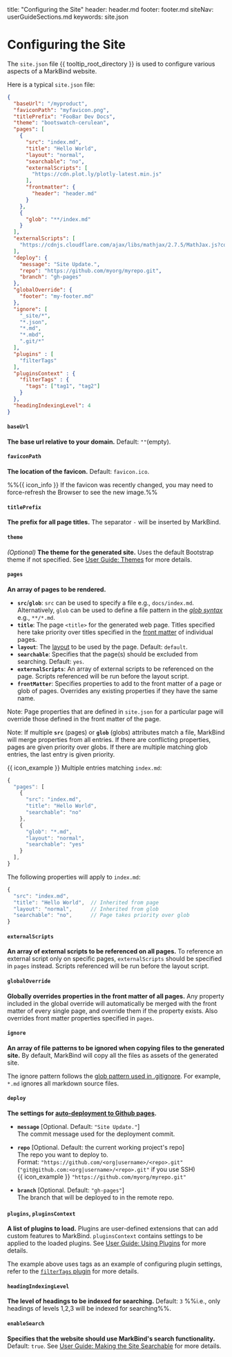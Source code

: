 <frontmatter>
  title: "Configuring the Site"
  header: header.md
  footer: footer.md
  siteNav: userGuideSections.md
  keywords: site.json
</frontmatter>

# Configuring the Site

<span class="lead">

The `site.json` file {{ tooltip_root_directory }} is used to configure various aspects of a MarkBind website.
</span>

Here is a typical `site.json` file:

```json
{
  "baseUrl": "/myproduct",
  "faviconPath": "myfavicon.png",
  "titlePrefix": "FooBar Dev Docs",
  "theme": "bootswatch-cerulean",
  "pages": [
    {
      "src": "index.md",
      "title": "Hello World",
      "layout": "normal",
      "searchable": "no",
      "externalScripts": [
        "https://cdn.plot.ly/plotly-latest.min.js"
      ],
      "frontmatter": {
        "header": "header.md"
      }
    },
    {
      "glob": "**/index.md"
    }
  ],
  "externalScripts": [
    "https://cdnjs.cloudflare.com/ajax/libs/mathjax/2.7.5/MathJax.js?config=TeX-MML-AM_CHTML"
  ],
  "deploy": {
    "message": "Site Update.",
    "repo": "https://github.com/myorg/myrepo.git",
    "branch": "gh-pages"
  },
  "globalOverride": {
    "footer": "my-footer.md"
  },
  "ignore": [
    "_site/*",
    "*.json",
    "*.md",
    "*.mbd",
    ".git/*"
  ],
  "plugins" : [
    "filterTags"
  ],
  "pluginsContext" : {
    "filterTags" : {
      "tags": ["tag1", "tag2"]
    }
  },
  "headingIndexingLevel": 4
}
```

#### **`baseUrl`**

**The base url relative to your domain.** Default: `""`(empty).

<include src="deployingTheSite.md#warning-about-baseUrl" />


#### **`faviconPath`**

**The location of the favicon.** Default: `favicon.ico`.

<div class="indented">

%%{{ icon_info }} If the favicon was recently changed, you may need to force-refresh the Browser to see the new image.%%

</div>


#### **`titlePrefix`**

**The prefix for all page titles.** The separator <code>-</code> will be inserted by MarkBind.


#### **`theme`**

_(Optional)_ **The theme for the generated site.** Uses the default Bootstrap theme if not specified. See [User Guide: Themes](themes.html) for more details.


#### **`pages`**

**An array of pages to be rendered.**

* **`src`**/**`glob`**: `src` can be used to specify a file e.g., `docs/index.md`.<br>
    Alternatively, `glob` can be used to define a file pattern in the [_glob syntax_](https://en.wikipedia.org/wiki/Glob_(programming)) e.g., `**/*.md`.
* **`title`**: The page `<title>` for the generated web page. Titles specified here take priority over titles specified in the [front matter](addingPages.html#front-matter) of individual pages.
* **`layout`**: The [layout](tweakingThePageStructure.html#page-layouts) to be used by the page. Default: `default`.
* **`searchable`**: Specifies that the page(s) should be excluded from searching. Default: `yes`.
* **`externalScripts`**: An array of external scripts to be referenced on the page. Scripts referenced will be run before the layout script.
* **`frontMatter`**: Specifies properties to add to the front matter of a page or glob of pages. Overrides any existing properties if they have the same name.

<span id="page-property-overriding">
<box type="warning">

Note: Page properties that are defined in `site.json` for a particular page will override those defined in the front matter of the page.
</box>
</span>

<span id="page-glob-overriding">
<box type="warning">

Note: If multiple **`src`** (pages) or **`glob`** (globs) attributes match a file, MarkBind will merge properties from all entries. If there are conflicting properties, pages are given priority over globs. If there are multiple matching glob entries, the last entry is given priority.

<div class="indented">

{{ icon_example }} Multiple entries matching `index.md`:

```js
{
  "pages": [
    {
      "src": "index.md",
      "title": "Hello World",
      "searchable": "no"
    },
    {
      "glob": "*.md",
      "layout": "normal",
      "searchable": "yes"
    }
  ],
}
```

The following properties will apply to `index.md`:

```js
{
  "src": "index.md",
  "title": "Hello World",  // Inherited from page
  "layout": "normal",      // Inherited from glob
  "searchable": "no",      // Page takes priority over glob
}
```
</div>
</box>
</span>

#### **`externalScripts`**

**An array of external scripts to be referenced on all pages.** To reference an external script only on specific pages, `externalScripts` should be specified in `pages` instead. Scripts referenced will be run before the layout script.

#### **`globalOverride`**

**Globally overrides properties in the front matter of all pages.** Any property included in the global override will automatically be merged with the front matter of every single page, and override them if the property exists. Also overrides front matter properties specified in `pages`.

#### **`ignore`**

**An array of file patterns to be ignored when copying files to the generated site.** By default, MarkBind will copy all the files as assets of the generated site.

The ignore pattern follows the [glob pattern used in .gitignore](https://git-scm.com/docs/gitignore#_pattern_format). For example, `*.md` ignores all markdown source files.

<div id="site-json-deploy">

#### **`deploy`**

**The settings for [auto-deployment to Github pages](deployingTheSite.html).**

* **`message`** [Optional. Default: `"Site Update."`]<br>
  The commit message used for the deployment commit.

* **`repo`** [Optional. Default: the current working project's repo]<br>
  The repo you want to deploy to.<br>
  Format: `"https://github.com/<org|username>/<repo>.git"` (`"git@github.com:<org|username>/<repo>.git"` if you use SSH)<br>
  {{ icon_example }} `"https://github.com/myorg/myrepo.git"`

* **`branch`** [Optional. Default: `"gh-pages"`]<br>
  The branch that will be deployed to in the remote repo.
</div>

#### **`plugins`**,  **`pluginsContext`**

**A list of plugins to load.** Plugins are user-defined extensions that can add custom features to MarkBind. `pluginsContext` contains settings to be applied to the loaded plugins. See [User Guide: Using Plugins](usingPlugins.html) for more details.

The example above uses tags as an example of configuring plugin settings, refer to the [`filterTags` plugin](tweakingThePageStructure.html#filtertags-toggling-alternative-contents-in-a-page) for more details.

#### **`headingIndexingLevel`**

**The level of headings to be indexed for searching.** Default: `3` %%i.e., only headings of levels 1,2,3 will be indexed for searching%%.

#### **`enableSearch`**

**Specifies that the website should use MarkBind's search functionality.** Default: `true`. See [User Guide: Making the Site Searchable](makingTheSiteSearchable.html) for more details.
